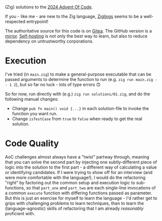 (Zig) solutions to the [2024 Advent Of Code](https://gitea.scubbo.org/scubbo/advent-of-code-2024).

If you - like me - are new to the Zig language, [Ziglings](https://codeberg.org/ziglings/exercises/) seems to be a well-respected entrypoint!

The authoritative source for this code is on [Gitea](https://gitea.scubbo.org/scubbo/advent-of-code-2024). The GitHub version is a [mirror](https://docs.gitea.com/usage/repo-mirror#setting-up-a-push-mirror-from-gitea-to-github). [Self-hosting](https://old.reddit.com/r/selfhosted/) is not only the best way to learn, but also to reduce dependency on untrustworthy corporations.

# Execution

I've tried (in `main.zig`) to make a general-purpose executable that can be passed arguments to determine the function to run (e.g. `zig run main.zig -- 1 2`), but so far no luck - lots of type errors 🙃

So for now, run directly with (e.g.) `zig run solutions/01.zig`, and do the following manual changes:
* Change `pub fn main() void {...}` in each solution-file to invoke the function you want run.
* Change `isTestCase` from `true` to `false` when ready to get the real solution.

# Code Quality

AoC challenges almost always have a "twist" partway through, meaning that you can solve the second part by injecting one subtly-different piece of logic into the solution to the first part - a different way of calculating a value or identifying candidates. If I were trying to show off for an interview (and were more comfortable with the language!), I would do the refactoring "right" by factoring out the common setup and execution logic to sub-functions, so that `part_one` and `part_two` are each single-line invocations of a common `execute` function with differing functions passed as parameter. But this is just an exercise for myself to learn the language - I'd rather get to grips with challenging problems to learn techniques, than to learn the (language-agnostic) skills of refactoring that I am already _reasonably_ proficient with.
